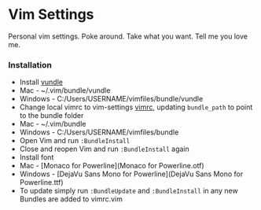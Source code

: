 # Vim Settings

Personal vim settings. Poke around. Take what you want. Tell me you love me.

### Installation
- Install [vundle](https://github.com/gmarik/vundle)
 - Mac - ~/.vim/bundle/vundle
 - Windows - C:/Users/USERNAME/vimfiles/bundle/vundle
- Change local vimrc to vim-settings [vimrc](vimrc), updating ```bundle_path``` to point to the bundle folder
 - Mac - ~/.vim/bundle
 - Windows - C:/Users/USERNAME/vimfiles/bundle
- Open Vim and run ```:BundleInstall```
- Close and reopen Vim and run ```:BundleInstall``` again
- Install font
 - Mac - [Monaco for Powerline](Monaco for Powerline.otf)
 - Windows - [DejaVu Sans Mono for Powerline](DejaVu Sans Mono for Powerline.ttf)
- To update simply run ```:BundleUpdate``` and ```:BundleInstall``` in any new Bundles are added to vimrc.vim

